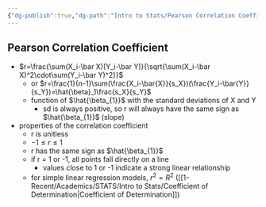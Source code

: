 ```yaml
---
{"dg-publish":true,"dg-path":"Intro to Stats/Pearson Correlation Coefficient.md","permalink":"/intro-to-stats/pearson-correlation-coefficient/","created":"2024-04-18T20:31:37.740-04:00","updated":"2025-07-07T17:21:02.454-04:00"}
---
```


## Pearson Correlation Coefficient
- $r=\frac{\sum(X_i-\bar X)(Y_i-\bar Y)}{\sqrt{\sum(X_i-\bar X)^2\cdot\sum(Y_i-\bar Y)^2}}$
	- or $r=\frac{1}{n-1}\sum(\frac{X_i-\bar{X}}{s_X})(\frac{Y_i-\bar{Y}}{s_Y})=\hat{\beta}_1\frac{s_X}{s_Y}$
	- function of $\hat{\beta_{1}}$ with the standard deviations of X and Y
		- sd is always positive, so r will always have the same sign as $\hat{\beta_{1}}$ (slope)
- properties of the correlation coefficient
	- r is unitless
	- $-1\leq r\leq 1$
	- r has the same sign as $\hat{\beta_{1}}$
	- if r = 1 or -1, all points fall directly on a line
		- values close to 1 or -1 indicate a strong linear relationship
	- for simple linear regression models, $r^2=R^2$ ([[1-Recent/Academics/STATS/Intro to Stats/Coefficient of Determination\|Coefficient of Determination]])

